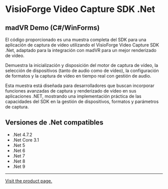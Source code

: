 ﻿# VisioForge Video Capture SDK .Net

## madVR Demo (C#/WinForms)

El código proporcionado es una muestra completa del SDK para una aplicación de captura de vídeo utilizando el VisioForge Video Capture SDK .Net, adaptado para la integración con madVR para un mejor renderizado de vídeo.

Demuestra la inicialización y disposición del motor de captura de vídeo, la selección de dispositivos (tanto de audio como de vídeo), la configuración de formatos y la captura de vídeo en tiempo real con gestión de audio.

Esta muestra está diseñada para desarrolladores que buscan incorporar funciones avanzadas de captura y renderizado de vídeo en sus aplicaciones .NET, mostrando una implementación práctica de las capacidades del SDK en la gestión de dispositivos, formatos y parámetros de captura.

## Versiones de .Net compatibles

* .Net 4.7.2
* .Net Core 3.1
* .Net 5
* .Net 6
* .Net 7
* .Net 8
* .Net 9

---

[Visit the product page.](https://www.visioforge.com/video-capture-sdk-net)
